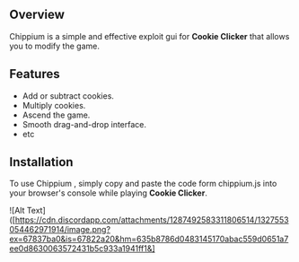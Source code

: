 

## Overview
Chippium is a simple and effective exploit gui for **Cookie Clicker** that allows you to modify the game.

## Features
- Add or subtract cookies.
- Multiply cookies.
- Ascend the game.
- Smooth drag-and-drop interface.
- etc

## Installation
To use Chippium , simply copy and paste the code form chippium.js into your browser's console while playing **Cookie Clicker**.

![Alt Text]([https://cdn.discordapp.com/attachments/1287492583311806514/1327553054462971914/image.png?ex=67837ba0&is=67822a20&hm=635b8786d0483145170abac559d0651a7ee0d8630063572431b5c933a1941ff1&]
